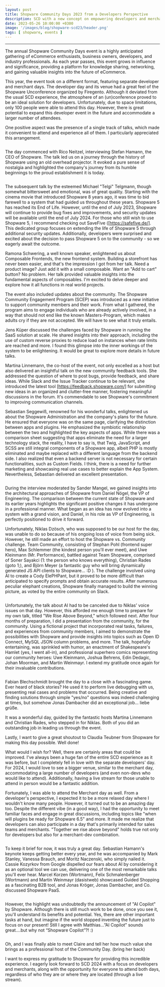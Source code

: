 ```yaml
---
layout: post
title: Shopware Community Days 2023 from a Developers Perspective
description: SCD with a new concept on empowering developers and merchants in the eCommerce Community
date: 2023-05-26 10:00:00 +0300
image: '/images/blog/shopware-scd23/header.png'
tags: [ shopware, events ]
---
```



---


The annual Shopware Community Days event is a highly anticipated gathering of eCommerce enthusiasts, business owners, developers, and industry professionals. As each year passes, this event grows in influence and significance, providing a platform for knowledge sharing, networking, and gaining valuable insights into the future of eCommerce.



This year, the event took on a different format, featuring separate developer and merchant days. The developer day and its venue had a great feel of the Shopware Unconference organized by Firegento. Although it deviated from the usual SCD experience, the atmosphere of an (un)conference proved to be an ideal solution for developers. Unfortunately, due to space limitations, only 100 people were able to attend this day. However, there is great potential to expand this developer event in the future and accommodate a larger number of attendees.

One positive aspect was the presence of a single track of talks, which made it convenient to attend and experience all of them. I particularly appreciated this arrangement.

<div class="gallery-box">
    <div class="gallery">
        <img src="/images/blog/shopware-scd23/devs.jpg" loading="lazy" alt="" >
    </div>
</div>


The day commenced with Rico Neitzel, interviewing Stefan Hamann, the CEO of Shopware. The talk led us on a journey through the history of Shopware using an old overhead projector. It evoked a pure sense of nostalgia and highlighted the company's journey from its humble beginnings to the proud establishment it is today.

<div class="gallery-box">
    <div class="gallery">
        <img src="/images/blog/shopware-scd23/stefan.jpg" loading="lazy" alt="" >
    </div>
</div>


The subsequent talk by the esteemed Michael "Telgi" Telgmann, though somewhat bittersweet and emotional, was of great quality. Starting with the cinema movie that introduced Shopware 8 years ago, it was time to bid farewell to a system that had guided us throughout these years. Shopware 5 has reached its End of Life. However, until the end of July 2023, Shopware will continue to provide bug fixes and improvements, and security updates will be available until the end of July 2024. For those who still wish to use Shopware 5, I recommend checking out SaveFive ([https://safefive.de/]. This dedicated group focuses on extending the life of Shopware 5 through additional security updates. Additionally, developers were surprised and excited about the decision to pass Shopware 5 on to the community - so we eagerly await the outcome.

Ramona Schwering, a well known speaker, enlightened us about Composable Frontends, the new frontend system. Building a storefront has never been easier, and that's the impression I got from her talk. Need a product image? Just add it with a small composable. Want an "Add to cart" button? No problem. Her talk provided valuable insights into the fundamental aspects of composables. I'm excited to delve deeper and explore how it all functions in real world projects.

The event also included updates about the community. The Shopware Community Engagement Program (SCEP) was introduced as a new initiative to support community members and their work. From what I gathered, the program aims to engage individuals who are already actively involved, in a way that should not end like the known Masters-Program, which makes adults cry if they are not accepted. We will have to see what it truly entails.

Jens Küper discussed the challenges faced by Shopware in running the SaaS solution at scale. He shared insights into their approach, including the use of custom reverse proxies to reduce load on instances when rate limits are reached and more. I found this glimpse into the inner workings of the system to be enlightening. It would be great to explore more details in future talks.

Martina Linnemann, the co-host of the event, not only excelled as a host but also delivered an insightful talk on the new community feedback tools. She addressed the question of where to post bugs, provide feedback, and share ideas. While Slack and the Issue Tracker continue to be relevant, she introduced the latest tool [https://feedback.shopware.com/] for submitting new ideas in an organized and clutter-free manner, fostering meaningful discussions in the forum. It's commendable to see Shopware's commitment to improving communication channels.

Sebastian Seggewiß, renowned for his wonderful talks, enlightened us about the Shopware Administration and the company's plans for the future. He ensured that everyone was on the same page, clarifying the distinction between apps and plugins. He emphasized the symbiotic relationship between the two and highlighted the key aspects of apps. While there was a comparison sheet suggesting that apps eliminate the need for a larger technology stack, the reality, I have to say is, that Twig, JavaScript, and SCSS are still integral components of a Shopware app, albeit PHP is mostly eliminated and maybe replaced with a different language from the backend side. I also realized that even a backend server is not necessary for certain functionalities, such as Custom Fields. I think, there is a need for further marketing and showcasing real use cases to better explain the App System. Nevertheless, Sebastian delivered an excellent presentation.

<div class="gallery-box">
    <div class="gallery">
        <img src="/images/blog/shopware-scd23/slide.png" loading="lazy" alt="" >
    </div>
</div>


During the interview moderated by Sander Mangel, we gained insights into the architectural approaches of Shopware from Daniel Nögel, the VP of Engineering. The comparison between the current state of Shopware and its earlier years highlights the significant positive changes it has undergone in a professional manner. What began as an idea has now evolved into a system with a grand vision, and Daniel, in his role as VP of Engineering, is perfectly positioned to drive it forward.

Unfortunately, Niklas Dzösch, who was supposed to be our host for the day, was unable to do so because of his ongoing loss of voice from being sick. However, he still made an effort to host the Shopware vs. Community challenge. Team Community, consisting of Stephan Pohl (frontend super hero), Max Schlemmer (the kindest person you'll ever meet), and Uwe Kleinmann (Mr. Performance), battled against Team Shopware, comprised of Soner Sayakci (1: the person who knows everything), Christian Rades (goto 1;), and Björn Meyer (a fantastic guy who will bring dynamically generated JS API clients to Shopware... :D ). The challenge involved using AI to create a Cody ElePHPant, but it proved to be more difficult than anticipated to specify prompts and obtain accurate results. After numerous peculiar elephant creations, Shopware finally managed to build the winning picture, as voted by the entire community on Slack.


<div class="gallery-box">
    <div class="gallery">
        <img src="/images/blog/shopware-scd23/cody.jpg" loading="lazy" alt="" >
    </div>
</div>


Unfortunately, the talk about AI had to be canceled due to Niklas' voice issues on that day. However, this afforded me enough time to prepare for my own talk, titled "We Rise Above Beyond," which followed next. After four months of preparation, I did a presentation from the community, for the community. Using a fictional project that incorporated real tasks, failures, and experiences from community members, I aimed to demonstrate the possibilities with Shopware and provide insights into topics such as Open ID Connect, MySQL JSON column problems, and more. The talk, hopefully entertaining, was sprinkled with humor, an enactment of Shakespeare's Hamlet (yes, I went all-in), and professional superhero comics representing our community heroes: Uwe Kleinmann, Joshua Behrens, Edin Dedagic, Johan Moorman, and Martin Weinmayr. I extend my gratitude once again for their invaluable contributions.

<div class="gallery-box">
    <div class="gallery">
        <img src="/images/blog/shopware-scd23/comics.jpg" loading="lazy" alt="" >
    </div>
</div>

Fabian Blechschmidt brought the day to a close with a fascinating game. Ever heard of black stories? He used it to perform live debugging with us, presenting real cases and problems that occurred. Being creative and finding solutions through simple "yes/no" questions was indeed challenging at times, but somehow Jonas Dambacher did an exceptional job... liebe grüße.

It was a wonderful day, guided by the fantastic hosts Martina Linnemann and Christian Rades, who stepped in for Niklas. Both of you did an outstanding job in leading us through the event.

Lastly, I want to give a great shoutout to Claudia Teubner from Shopware for making this day possible. Well done!

What would I wish for? Well, there are certainly areas that could be improved. I've always been a huge fan of the entire SCD experience as it was before, but I completely fell in love with the separate developers' day. For 2024, I would love to see a bigger venue, similar to the merchant day, accommodating a large number of developers (and even non-devs who would like to attend). Additionally, having a live stream for those unable to attend in person would be a fantastic addition.

Fortunately, I was able to attend the Merchant day as well. From a developer's perspective, I expected it to be a more relaxed day where I wouldn't know many people. However, it turned out to be an amazing day too. Despite the different vibe (in a good way), I had the opportunity to meet familiar faces and engage in great discussions, including topics like "when will plugins be ready for Shopware 6.5" and more. It made me realize that developers can also participate in a day that's primarily intended for sales teams and merchants. "Together we rise above beyond" holds true not only for developers but also for a merchant-dev combination.

<div class="gallery-box">
    <div class="gallery">
        <img src="/images/blog/shopware-scd23/party.jpg" loading="lazy" alt="" >
    </div>
</div>


To keep it brief for now, it was truly a great day. Sebastian Hamann's keynote keeps getting better every year, and he was accompanied by Mark Stanley, Vanessa Brauch, and Moritz Naczenski, who simply nailed it. Cassie Kozyrkov from Google dispelled our fears about AI by considering it as an optional tool we can use, delivering one of the most remarkable talks you'll ever hear. Marcel Korzen (Wortmann), Felix Schmalenberger (Wortmann) and Martin Weinmayr (dasistweb) showcased Guided Shopping as a fascinating B2B tool, and Jonas Kröger, Jonas Dambacher, and Co. discussed Shopware PaaS.

<div class="gallery-box">
    <div class="gallery">
        <img src="/images/blog/shopware-scd23/keynote.jpg" loading="lazy" alt="" >
    </div>
</div>


However, the highlight was undoubtedly the announcement of "AI Copilot" by Shopware. Although there is still much work to be done, once you see it, you'll understand its benefits and potential. Yes, there are other important tasks at hand, but imagine if the world stopped inventing the future just to focus on our present!
Still I agree with Matthias…”AI Copilot” sounds great….but why not “Shopware Copilot”?! :)

<div class="gallery-box">
    <div class="gallery">
        <img src="/images/blog/shopware-scd23/copilot.png" loading="lazy" alt="">
    </div>
</div>

Oh, and I was finally able to meet Claire and tell her how much value she brings as a professional host of the Community Day. (bring her back)

I want to express my gratitude to Shopware for providing this incredible experience. I eagerly look forward to SCD 2024 with a focus on developers and merchants, along with the opportunity for everyone to attend both days, regardless of who they are or where they are located (through a live stream).


<div class="gallery-box">
    <div class="gallery">
        <img src="/images/blog/shopware-scd23/people.png" loading="lazy" alt="">
    </div>
</div>
